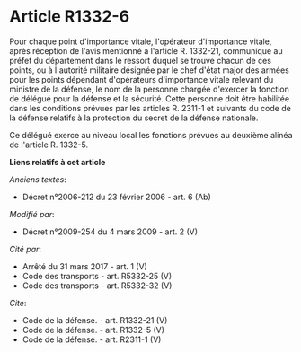 # Article R1332-6

Pour chaque point d'importance vitale, l'opérateur d'importance vitale, après réception de l'avis mentionné à l'article R.
1332-21, communique au préfet du département dans le ressort duquel se trouve chacun de ces points, ou à l'autorité militaire
désignée par le chef d'état major des armées pour les points dépendant d'opérateurs d'importance vitale relevant du ministre
de la défense, le nom de la personne chargée d'exercer la fonction de délégué pour la défense et la sécurité. Cette personne
doit être habilitée dans les conditions prévues par les articles R. 2311-1 et suivants du code de la défense relatifs à la
protection du secret de la défense nationale. 

Ce délégué exerce au niveau local les fonctions prévues au deuxième alinéa de l'article R. 1332-5.

**Liens relatifs à cet article**

_Anciens textes_:

  - Décret n°2006-212 du 23 février 2006 - art. 6 (Ab)

_Modifié par_:

  - Décret n°2009-254 du 4 mars 2009 - art. 2 (V)

_Cité par_:

  - Arrêté du 31 mars 2017 - art. 1 (V)
  - Code des transports - art. R5332-25 (V)
  - Code des transports - art. R5332-32 (V)

_Cite_:

  - Code de la défense. - art. R1332-21 (V)
  - Code de la défense. - art. R1332-5 (V)
  - Code de la défense. - art. R2311-1 (V)
